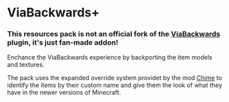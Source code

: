 # ViaBackwards+
### This resources pack is not an official fork of the [ViaBackwards](https://github.com/ViaVersion/ViaBackwards) plugin, it's just fan-made addon!
Enchance the ViaBackwards experience by backporting the item models and textures. 

The pack uses the expanded override system providet by the mod [Chime](https://www.curseforge.com/minecraft/mc-mods/chime-fabric) to identify the items by their custom name and give them the look of what they have in the newer versions of Minecraft.
